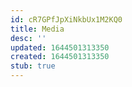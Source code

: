 ```yaml
---
id: cR7GPfJpXiNkbUx1M2KQ0
title: Media
desc: ''
updated: 1644501313350
created: 1644501313350
stub: true
---
```



